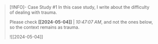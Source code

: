 >[!INFO]- Case Study #1
>In this case study, I write about the difficulty of dealing with trauma. 
>
>Please check **[[2024-05-04]]** | *10:47:07 AM*, and not the ones below, so the context remains as trauma.
>
>![[2024-05-04]]